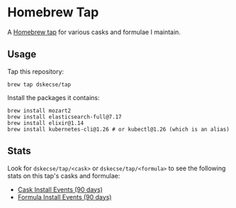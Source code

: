 # Homebrew Tap

A [Homebrew tap] for various casks and formulae I maintain.

[Homebrew tap]: https://github.com/Homebrew/brew/blob/master/docs/Taps.md

## Usage

Tap this repository:

    brew tap dskecse/tap

Install the packages it contains:

    brew install mozart2
    brew install elasticsearch-full@7.17
    brew install elixir@1.14
    brew install kubernetes-cli@1.26 # or kubectl@1.26 (which is an alias)

## Stats

Look for `dskecse/tap/<cask>` or `dskecse/tap/<formula>` to see the following
stats on this tap's casks and formulae:

* [Cask Install Events (90 days)](https://formulae.brew.sh/analytics/cask-install/90d/)
* [Formula Install Events (90 days)](https://formulae.brew.sh/analytics/install/90d/)
